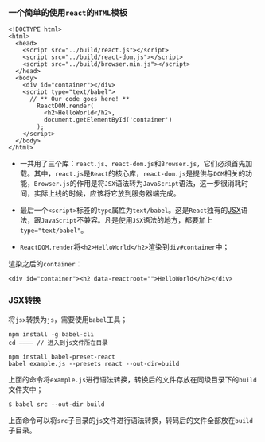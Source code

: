 ### 一个简单的使用`react`的`HTML`模板
```
<!DOCTYPE html>
<html>
  <head>
    <script src="../build/react.js"></script>
    <script src="../build/react-dom.js"></script>
    <script src="../build/browser.min.js"></script>
  </head>
  <body>
    <div id="container"></div>
    <script type="text/babel">
      // ** Our code goes here! **
        ReactDOM.render(
          <h2>HelloWorld</h2>,
          document.getElementById('container')
        );
    </script>
  </body>
</html>
```

- 一共用了三个库：`react.js`、`react-dom.js`和`Browser.js`，它们必须首先加载。其中，`react.js`是`React`的核心库，`react-dom.js`是提供与`DOM`相关的功能，`Browser.js`的作用是将`JSX`语法转为`JavaScript`语法，这一步很消耗时间，实际上线的时候，应该将它放到服务器端完成。

- 最后一个`<script>`标签的`type`属性为`text/babel`。这是`React`独有的[JSX](https://facebook.github.io/react/docs/jsx-in-depth.html)语法，跟`JavaScript`不兼容。凡是使用`JSX`语法的地方，都要加上`type="text/babel"`。

- `ReactDOM.render`将`<h2>HelloWorld</h2>`渲染到`div#container`中；

渲染之后的`container`：

```
<div id="container"><h2 data-reactroot="">HelloWorld</h2></div>
```

### JSX转换

将`jsx`转换为`js`，需要使用`babel`工具；

```
npm install -g babel-cli
cd ———— // 进入到js文件所在目录

npm install babel-preset-react
babel example.js --presets react --out-dir=build
```
上面的命令将`example.js`进行语法转换，转换后的文件存放在同级目录下的`build`文件夹中；
```
$ babel src --out-dir build
```
上面命令可以将`src`子目录的`js`文件进行语法转换，转码后的文件全部放在`build`子目录。

